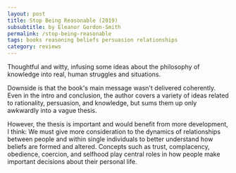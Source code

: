 ```yaml
---
layout: post
title: Stop Being Reasonable (2019)
subsubtitle: by Eleanor Gordon-Smith
permalink: /stop-being-reasonable
tags: books reasoning beliefs persuasion relationships
category: reviews
---
```


Thoughtful and witty, infusing some ideas about the philosophy of knowledge into real, human struggles and situations.
<!--more-->

Downside is that the book's main message wasn't delivered coherently.
Even in the intro and conclusion, the author covers a variety of ideas related to rationality, persuasion, and knowledge, but sums them up only awkwardly into a vague thesis.

However, the thesis is important and would benefit from more development, I think: We must give more consideration to the dynamics of relationships between people and within single individuals to better understand how beliefs are formed and altered.
Concepts such as trust, complacency, obedience, coercion, and selfhood play central roles in how people make important decisions about their personal life.